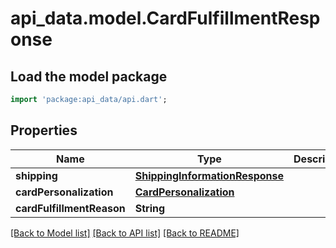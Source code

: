 # api_data.model.CardFulfillmentResponse

## Load the model package
```dart
import 'package:api_data/api.dart';
```

## Properties
Name | Type | Description | Notes
------------ | ------------- | ------------- | -------------
**shipping** | [**ShippingInformationResponse**](ShippingInformationResponse.md) |  | [optional] 
**cardPersonalization** | [**CardPersonalization**](CardPersonalization.md) |  | 
**cardFulfillmentReason** | **String** |  | [optional] 

[[Back to Model list]](../README.md#documentation-for-models) [[Back to API list]](../README.md#documentation-for-api-endpoints) [[Back to README]](../README.md)


